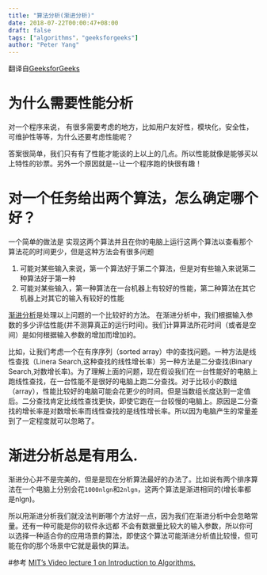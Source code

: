 ```yaml
---
title: "算法分析(渐进分析)"
date: 2018-07-22T00:00:47+08:00
draft: false
tags: ["algorithms"，"geeksforgeeks"]
author: "Peter Yang"
---
```

翻译自[GeeksforGeeks](https://www.geeksforgeeks.org/analysis-of-algorithms-set-1-asymptotic-analysis/)

# 为什么需要性能分析
对一个程序来说， 有很多需要考虑的地方，比如用户友好性，模块化，安全性，可维护性等等，为什么还要考虑性能呢？

答案很简单，我们只有有了性能才能谈的上以上的几点。所以性能就像是能够买以上特性的钞票。另外一个原因就是--让一个程序跑的快很有趣！

# 对一个任务给出两个算法，怎么确定哪个好？

一个简单的做法是 实现这两个算法并且在你的电脑上运行这两个算法以查看那个算法花的时间更少，但是这种方法会有很多问题

1. 可能对某些输入来说，第一个算法好于第二个算法，但是对有些输入来说第二种算法好于第一种
2. 可能对某些输入，第一种算法在一台机器上有较好的性能，第二种算法在其它机器上对其它的输入有较好的性能

[渐进分析](http://en.wikipedia.org/wiki/Asymptotic_analysis)是处理以上问题的一个比较好的方法。
在渐进分析中，我们根据输入参数的多少评估性能(并不测算真正的运行时间)。我们计算算法所花时间（或者是空间）是如何根据输入参数的增加而增加的。

比如，让我们考虑一个在有序序列（sorted array）中的查找问题。一种方法是线性查找（Linera Search,这种查找的线性增长率）另一种方法是二分查找(Binary Search,对数增长率)。为了理解上面的问题，现在假设我们在一台性能好的电脑上跑线性查找，在一台性能不是很好的电脑上跑二分查找。对于比较小的数组（array），性能比较好的电脑可能会花更少的时间。但是当数组长度达到一定值后。二分查找肯定比线性查找更快，即使它跑在一台较慢的电脑上。原因是二分查找的增长率是对数增长率而线性查找的是线性增长率。所以因为电脑产生的常量差到了一定程度就可以忽略了。

# 渐进分析总是有用么.

渐进分心并不是完美的，但是是现在分析算法最好的办法了。比如说有两个排序算法在一个电脑上分别会花`1000nlgn`和`2nlgn`，这两个算法是渐进相同的(增长率都是nlgn)。

所以用渐进分析我们就没法判断哪个方法好一点，因为我们在渐进分析中会忽略常量。还有一种可能是你的软件永远都 不会有数据量比较大的输入参数，所以你可以选择一种适合你的应用场景的算法，即使这个算法可能渐进分析值比较慢，但可能在你的那个场景中它就是最快的算法。

#参考
[MIT’s Video lecture 1 on Introduction to Algorithms.](http://www.youtube.com/watch?v=JPyuH4qXLZ0)


